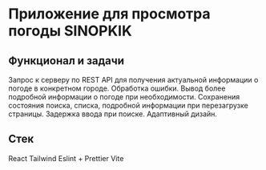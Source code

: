 # Приложение для просмотра погоды SINOPKIK

## Функционал и задачи

Запрос к серверу по REST API для получения актуальной информации о погоде в конкретном городе. Обработка ошибки. Вывод более подробной информации о погоде при необходимости. Сохранения состояния поиска, списка, подробной информации при перезагрузке страницы. Задержка ввода при поиске. Адаптивный дизайн.

## Стек

React
Tailwind
Eslint + Prettier
Vite
